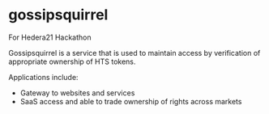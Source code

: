 # gossipsquirrel

For Hedera21 Hackathon

Gossipsquirrel is a service that is used to maintain access by verification of appropriate ownership of HTS tokens. 

Applications include:
- Gateway to websites and services
- SaaS access and able to trade ownership of rights across markets

